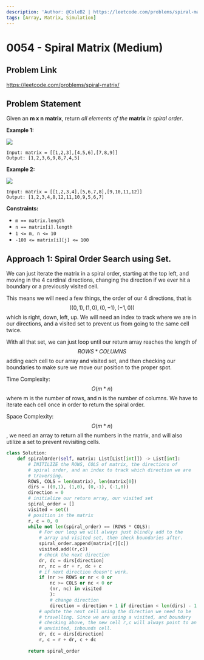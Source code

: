 ```yaml
---
description: 'Author: @ColeB2 | https://leetcode.com/problems/spiral-matrix/'
tags: [Array, Matrix, Simulation]
---
```


# 0054 - Spiral Matrix (Medium)

## Problem Link

https://leetcode.com/problems/spiral-matrix/

## Problem Statement

Given an **m x n** **matrix**, return _all elements of the_ **matrix** _in spiral order_.

**Example 1:**

![](https://assets.leetcode.com/uploads/2020/11/13/spiral1.jpg)

```
Input: matrix = [[1,2,3],[4,5,6],[7,8,9]]
Output: [1,2,3,6,9,8,7,4,5]
```

**Example 2:**

![](https://assets.leetcode.com/uploads/2020/11/13/spiral.jpg)

```
Input: matrix = [[1,2,3,4],[5,6,7,8],[9,10,11,12]]
Output: [1,2,3,4,8,12,11,10,9,5,6,7]
```

**Constraints:**

- `m == matrix.length`
- `n == matrix[i].length`
- `1 <= m, n <= 10`
- `-100 <= matrix[i][j] <= 100`

## Approach 1: Spiral Order Search using Set.

We can just iterate the matrix in a spiral order, starting at the top left, and moving in the 4 cardinal directions, changing the direction if we ever hit a boundary or a previously visited cell.

This means we will need a few things, the order of our 4 directions, that is $$((0,1), (1,0), (0,-1), (-1,0))$$ which is right, down, left, up. We will need an index to track where we are in our directions, and a visited set to prevent us from going to the same cell twice.

With all that set, we can just loop until our return array reaches the length of $$ROWS * COLUMNS$$ adding each cell to our array and visited set, and then checking our boundaries to make sure we move our position to the proper spot.

Time Complexity: $$O(m * n)$$ where m is the number of rows, and n is the number of columns. We have to iterate each cell once in order to return the spiral order.

Space Complexity: $$O(m * n)$$, we need an array to return all the numbers in the matrix, and will also utilize a set to prevent revisiting cells.

<Tabs>
<TabItem value="python" label="Python">
<SolutionAuthor name="@ColeB2"/>

```py
class Solution:
    def spiralOrder(self, matrix: List[List[int]]) -> List[int]:
        # INITILIZE the ROWS, COLS of matrix, the directions of
        # spiral order, and an index to track which direction we are
        # traversing.
        ROWS, COLS = len(matrix), len(matrix[0])
        dirs = ((0,1), (1,0), (0,-1), (-1,0))
        direction = 0
        # initialize our return array, our visited set
        spiral_order = []
        visited = set()
        # position in the matrix
        r, c = 0, 0
        while not len(spiral_order) == (ROWS * COLS):
            # For our loop we will always just blindly add to the 
            # array and visited set, then check boundaries after.
            spiral_order.append(matrix[r][c])
            visited.add((r,c))
            # check the next direction
            dr, dc = dirs[direction]
            nr, nc = dr + r, dc + c
            # if next direction doesn't work.
            if (nr >= ROWS or nr < 0 or
                nc >= COLS or nc < 0 or
                (nr, nc) in visited
                ):
                # change direction
                direction = direction + 1 if direction < len(dirs) - 1 else 0
            # update the next cell using the direction we need to be
            # travelling. Since we are using a visited, and boundary
            # checking above, the new cell r,c will always point to an
            # unvisited, inbounds cell.
            dr, dc = dirs[direction]
            r, c = r + dr, c + dc
        
        return spiral_order
```

</TabItem>
</Tabs>